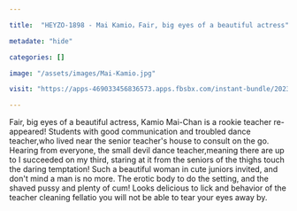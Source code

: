 ```yaml
---

title:  "HEYZO-1898 - Mai Kamio，Fair, big eyes of a beautiful actress"

metadate: "hide"

categories: []

image: "/assets/images/Mai-Kamio.jpg"

visit: "https://apps-469033456836573.apps.fbsbx.com/instant-bundle/2023656197691673/1548007458633784/index.html?url=https%3A%2F%2Fvideo.xx.fbcdn.net%2Fv%2Ft42.9040-2%2F10000000_2152873788298489_967754628273799168_n.mp4%3F_nc_cat%3D1%26efg%3DeyJybHIiOjE1MDAsInJsYSI6NDA5NiwidmVuY29kZV90YWciOiJzdmVfaGQifQ%253D%253D%26rl%3D1500%26vabr%3D887%26_nc_ht%3Dvideo.xx%26oh%3D4c76bd4251704f7c4485715c67494010%26oe%3D5C35DF44"

---
```

Fair, big eyes of a beautiful actress, Kamio Mai-Chan is a rookie teacher re-appeared! Students with good communication and troubled dance teacher,who lived near the senior teacher's house to consult on the go. Hearing from everyone, the small devil dance teacher,meaning there are up to I succeeded on my third, staring at it from the seniors of the thighs touch the daring temptation! Such a beautiful woman in cute juniors invited, and don't mind a man is no more. The erotic body to do the setting, and the shaved pussy and plenty of cum! Looks delicious to lick and behavior of the teacher cleaning fellatio you will not be able to tear your eyes away by.

